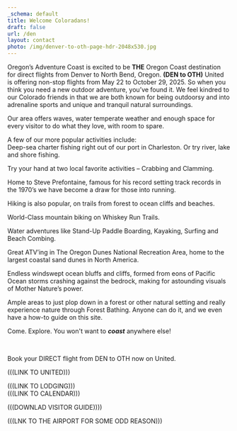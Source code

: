 ```yaml
---
_schema: default
title: Welcome Coloradans!
draft: false
url: /den
layout: contact
photo: /img/denver-to-oth-page-hdr-2048x530.jpg
---
```

Oregon’s Adventure Coast is excited to be **THE** Oregon Coast destination for direct flights from Denver to North Bend, Oregon. **(DEN to OTH)** United is offering non-stop flights from May 22 to October 29, 2025. So when you think you need a new outdoor adventure, you’ve found it. We feel kindred to our Colorado friends in that we are both known for being outdoorsy and into adrenaline sports and unique and tranquil natural surroundings.

Our area offers waves, water temperate weather and enough space for every visitor to do what they love, with room to spare.

A few of our more popular activities include:<br>Deep-sea charter fishing right out of our port in Charleston. Or try river, lake and shore fishing.

Try your hand at two local favorite activities – Crabbing and Clamming.

Home to Steve Prefontaine, famous for his record setting track records in the 1970’s we have become a draw for those into running.

Hiking is also popular, on trails from forest to ocean cliffs and beaches.

World-Class mountain biking on Whiskey Run Trails.

Water adventures like Stand-Up Paddle Boarding, Kayaking, Surfing and Beach Combing.

Great ATV’ing in The Oregon Dunes National Recreation Area, home to the largest coastal sand dunes in North America.

Endless windswept ocean bluffs and cliffs, formed from eons of Pacific Ocean storms crashing against the bedrock, making for astounding visuals of Mother Nature’s power.

Ample areas to just plop down in a forest or other natural setting and really experience nature through Forest Bathing. Anyone can do it, and we even have a how-to guide on this site.

Come. Explore. You won't want to ***coast*** anywhere else!

&nbsp;

Book your DIRECT flight from DEN to OTH now on United.

(((LINK TO UNITED)))

(((LINK TO LODGING)))<br>(((LINK TO CALENDAR)))

(((DOWNLAD VISITOR GUIDE))))

(((LNK TO THE AIRPORT FOR SOME ODD REASON)))